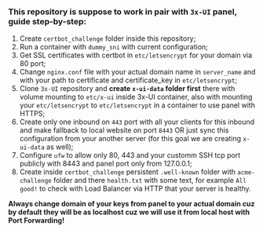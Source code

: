 ### This repository is suppose to work in pair with `3x-UI` panel, guide step-by-step:
1. Create `certbot_challenge` folder inside this repository;
2. Run a container with `dummy_sni` with current configuration;
3. Get SSL certificates with certbot in `etc/letsencrypt` for your domain via 80 port;
4. Change `nginx.conf` file with your actual domain name in `server_name` and with your path to certificate and certificate_key in `etc/letsencrypt`;
5. Clone `3x-UI` repository and **create `x-ui-data` folder first** there with volume mounting to `etc/x-ui` inside 3x-UI container, also with mounting your `etc/letsencrypt` to `etc/letsencrypt` in a container to use panel with HTTPS;
7. Create only one inbound on `443` port with all your clients for this inbound and make fallback to local website on port `8443` OR just sync this configuration from your another server (for this goal we are creating `x-ui-data` as well);
8. Configure `ufw` to allow only 80, 443 and your customm SSH tcp port publicly with 8443 and panel port only from 127.0.0.1;
9. Create inside `certbot_challenge` persistent `.well-known` folder with `acme-challenge` folder and there `health.txt` with some text, for example `All good!` to check with Load Balancer via HTTP that your server is healthy.

**Always change domain of your keys from panel to your actual domain cuz by default they will be as localhost cuz we will use it from local host with Port Forwarding!**
